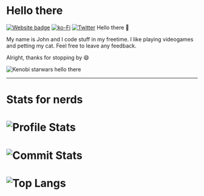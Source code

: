 # Hello there
[![Website badge](https://img.shields.io/static/v1?label=Website&color=pink&message=panjohnny.vercel.app&style=flat-square)](https://panjohnny.vercel.app)
[![ko-Fi](https://img.shields.io/badge/Ko--Fi-PanJohnny%20-hotpink?logo=kofi&logoColor=white)](https://ko-fi.com/H2H8E3DX9)
[![Twitter](https://img.shields.io/twitter/follow/PanJohnny.1?label=Twitter)](https://twitter.com/PanJohnny.1)
Hello there 👋

My name is John and I code stuff in my freetime. I like playing videogames and petting my cat. Feel free to leave any feedback.

Alright, thanks for stopping by 😄

![Kenobi starwars hello there](https://media4.giphy.com/media/xTiIzJSKB4l7xTouE8/giphy.gif)

---

# Stats for nerds
# ![Profile Stats](https://github-readme-stats.vercel.app/api?username=PanJohnny&count_private=true&show_icons=true&include_all_commits=true&hide_border=true&theme=tokyonight)

# ![Commit Stats](https://github-readme-streak-stats.herokuapp.com/?user=PanJohnny&hide_border=true&theme=tokyonight)

# ![Top Langs](https://github-readme-stats.vercel.app/api/top-langs/?username=PanJohnny&hide_border=true&theme=tokyonight)
